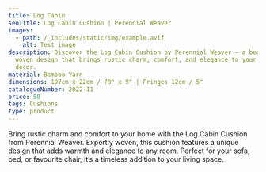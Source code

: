 ```yaml
---
title: Log Cabin
seoTitle: Log Cabin Cushion | Perennial Weaver
images:
  - path: /_includes/static/img/example.avif
    alt: Test image
description: Discover the Log Cabin Cushion by Perennial Weaver – a beautifully
  woven design that brings rustic charm, comfort, and elegance to your home
  décor.
material: Bamboo Yarn
dimensions: 197cm x 22cm / 78" x 9" | Fringes 12cm / 5"
catalogueNumber: 2022-11
price: 50
tags: Cushions
type: product
---
```

Bring rustic charm and comfort to your home with the Log Cabin Cushion from Perennial Weaver. Expertly woven, this cushion features a unique design that adds warmth and elegance to any room. Perfect for your sofa, bed, or favourite chair, it’s a timeless addition to your living space.
